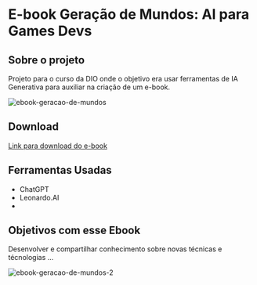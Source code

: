 # E-book Geração de Mundos: AI para Games Devs

## Sobre o projeto
Projeto para o curso da DIO onde o objetivo era usar ferramentas de IA Generativa para auxiliar na criação de um e-book.

![ebook-geracao-de-mundos](https://github.com/user-attachments/assets/770af770-fff7-4d95-9fef-e2632c5f0c73)

## Download
[Link para download do e-book](https://carolsalvato.gumroad.com/l/ebook-geracao-de-mundos)

## Ferramentas Usadas
- ChatGPT
- Leonardo.AI
- 

## Objetivos com esse Ebook
Desenvolver e compartilhar conhecimento sobre novas técnicas e técnologias ...


![ebook-geracao-de-mundos-2](https://github.com/user-attachments/assets/155c27af-3d25-46ff-9c99-552cd4b7e28e)
